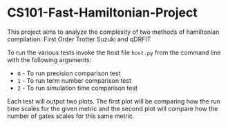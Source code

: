 # CS101-Fast-Hamiltonian-Project

This project aims to analyze the complexity of two methods of hamiltonian compilation: First Order Trotter Suzuki and qDRFIT

To run the various tests invoke the host file `host.py` from the command line with the following arguments:
* `0` - To run precision comparison test
* `1` - To run term number comparison test
* `2` - To run simulation time comparison test

Each test will output two plots. The first plot will be comparing how the run time scales for the given metric and the second plot will compare how the number of gates scales for this same metric.